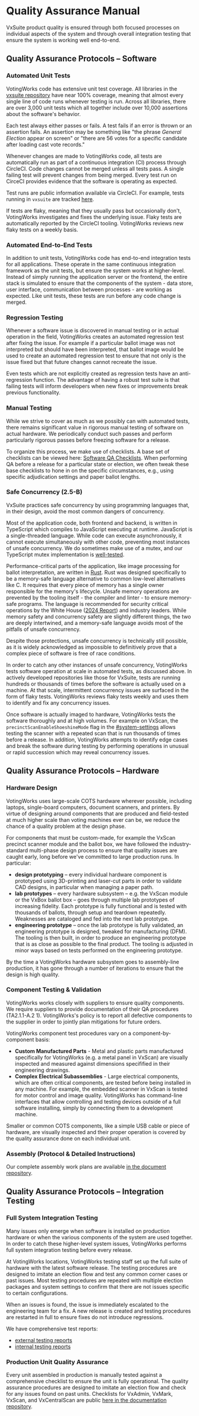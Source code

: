 # Quality Assurance Manual

VxSuite product quality is ensured through both focused processes on individual aspects of the system and through overall integration testing that ensure the system is working well end-to-end.

## Quality Assurance Protocols – Software

### Automated Unit Tests

VotingWorks code has extensive unit test coverage. All libraries in the [vxsuite repository](https://github.com/votingworks/vxsuite/tree/v4.0.0-release-branch) have near 100% coverage, meaning that almost every single line of code runs whenever testing is run. Across all libraries, there are over 3,000 unit tests which all together include over 10,000 assertions about the software's behavior.

Each test always either passes or fails. A test fails if an error is thrown or an assertion fails. An assertion may be something like "the phrase _General Election_ appear on screen" or "there are 56 votes for a specific candidate after loading cast vote records."&#x20;

Whenever changes are made to VotingWorks code, all tests are automatically run as part of a continuous integration (CI) process through CircleCI. Code changes cannot be merged unless all tests pass. A single failing test will prevent changes from being merged. Every test run on CirceCI provides evidence that the software is operating as expected.

Test runs are public information available via CircleCI. For example, tests running in `vxsuite` are tracked [here](https://app.circleci.com/pipelines/github/votingworks/vxsuite).

If tests are flaky, meaning that they usually pass but occasionally don't, VotingWorks investigates and fixes the underlying issue. Flaky tests are automatically reported by the CircleCI tooling. VotingWorks reviews new flaky tests on a weekly basis.

### Automated End-to-End Tests

In addition to unit tests, VotingWorks code has end-to-end integration tests for all applications. These operate in the same continuous integration framework as the unit tests, but ensure the system works at higher-level. Instead of simply running the application server or the frontend, the entire stack is simulated to ensure that the components of the system - data store, user interface, communication between processes - are working as expected. Like unit tests, these tests are run before any code change is merged.

### Regression Testing

Whenever a software issue is discovered in manual testing or in actual operation in the field, VotingWorks creates an automated regression test after fixing the issue. For example if a particular ballot image was not interpreted but should have been interpreted, that ballot image would be used to create an automated regression test to ensure that not only is the issue fixed but that future changes cannot recreate the issue.

Even tests which are not explicitly created as regression tests have an anti-regression function. The advantage of having a robust test suite is that failing tests will inform developers when new fixes or improvements break previous functionality.

### Manual Testing

While we strive to cover as much as we possibly can with automated tests, there remains significant value in rigorous manual testing of software on actual hardware. We periodically conduct such passes and perform particularly rigorous passes before freezing software for a release.

To organize this process, we make use of checklists. A base set of checklists can be viewed here: [Software QA Checklists](https://github.com/votingworks/docs-vxsuite-v4/blob/main/quality-assurance/Software%20QA%20Checklists.pdf). When performing QA before a release for a particular state or election, we often tweak these base checklists to hone in on the specific circumstances, e.g., using specific adjudication settings and paper ballot lengths.

### Safe Concurrency (2.5-B)

VxSuite practices safe concurrency by using programming languages that, in their design, avoid the most common dangers of concurrency.&#x20;

Most of the application code, both frontend and backend, is written in TypeScript which compiles to JavaScript executing at runtime. JavaScript is a single-threaded language. While code can execute asynchronously, it cannot execute simultaneously with other code, preventing most instances of unsafe concurrency. We do sometimes make use of a mutex, and our TypeScript mutex implementation is [well-tested](https://github.com/votingworks/vxsuite/blob/v4.0.0-release-branch/libs/utils/src/mutex.test.ts).

Performance-critical parts of the application, like image processing for ballot interpretation, are written in [Rust](https://www.rust-lang.org/). Rust was designed specifically to be a memory-safe language alternative to common low-level alternatives like C. It requires that every piece of memory has a single owner responsible for the memory's lifecycle. Unsafe memory operations are prevented by the tooling itself - the compiler and linter - to ensure memory-safe programs. The language is recommended for security critical operations by the White House ([2024 Report](https://www.whitehouse.gov/wp-content/uploads/2024/02/Final-ONCD-Technical-Report.pdf)) and industry leaders. While memory safety and concurrency safety are slightly different things, the two are deeply intertwined, and a memory-safe language avoids most of the pitfalls of unsafe concurrency.

Despite those protections, unsafe concurrency is technically still possible, as it is widely acknowledged as impossible to definitively prove that a complex piece of software is free of race conditions.

In order to catch any other instances of unsafe concurrency, VotingWorks tests software operation at scale in automated tests, as discussed above. In actively developed repositories like those for VxSuite, tests are running hundreds or thousands of times before the software is actually used on a machine. At that scale, intermittent concurrency issues are surfaced in the form of flaky tests. VotingWorks reviews flaky tests weekly and uses them to identify and fix any concurrency issues.

Once software is actually imaged to hardware, VotingWorks tests the software thoroughly and at high volumes. For example on VxScan, the `precinctScanEnableShoeshineMode` flag in the [#system-settings](system-overview/election-package/#system-settings "mention") allows testing the scanner with a repeated scan that is run thousands of times before a release. In addition, VotingWorks attempts to identify edge cases and break the software during testing by performing operations in unusual or rapid succession which may reveal concurrency issues.

## Quality Assurance Protocols – Hardware

### Hardware Design

VotingWorks uses large-scale COTS hardware wherever possible, including laptops, single-board computers, document scanners, and printers. By virtue of designing around components that are produced and field-tested at much higher scale than voting machines ever can be, we reduce the chance of a quality problem at the design phase.

For components that must be custom-made, for example the VxScan precinct scanner module and the ballot box, we have followed the industry-standard multi-phase design process to ensure that quality issues are caught early, long before we've committed to large production runs. In particular:

* **design prototyping** – every individual hardware component is prototyped using 3D-printing and laser-cut parts in order to validate CAD designs, in particular when managing a paper path.
* **lab prototypes** – every hardware subsystem – e.g. the VxScan module or the VxBox ballot box – goes through multiple lab prototypes of increasing fidelity. Each prototype is fully functional and is tested with thousands of ballots, through setup and teardown repeatedly. Weaknesses are cataloged and fed into the next lab prototype.
* **engineering prototype** – once the lab prototype is fully validated, an engineering prototype is designed, tweaked for manufacturing (DFM). The tooling is then built, in order to produce an engineering prototype that is as close as possible to the final product. The tooling is adjusted in minor ways based on tests performed on the engineering prototype.

By the time a VotingWorks hardware subsystem goes to assembly-line production, it has gone through a number of iterations to ensure that the design is high quality. &#x20;

### Component Testing & Validation

VotingWorks works closely with suppliers to ensure quality components. We require suppliers to provide documentation of their QA procedures (TA2.1.1-A.2 1). VotingWorks's policy is to report all defective components to the supplier in order to jointly plan mitigations for future orders.

VotingWorks component test procedures vary on a component-by-component basis:

* **Custom Manufactured Parts** - Metal and plastic parts manufactured specifically for VotingWorks (e.g. a metal panel in VxScan) are visually inspected and measured against dimensions specifified in their engineering drawings.
* **Complex Electrical Subassemblies** - Large electrical components, which are often critical components, are tested before being installed in any machine. For example, the embedded scanner in VxScan is tested for motor control and image quality. VotingWorks has command-line interfaces that allow controlling and testing devices outside of a full software installing, simply by connecting them to a development machine.

Smaller or common COTS components, like a simple USB cable or piece of hardware, are visually inspected and their proper operation is covered by the quality assurance done on each individual unit.

### Assembly (Protocol & Detailed Instructions)

Our complete assembly work plans are available [in the document repository](https://github.com/votingworks/docs-vxsuite-v4/tree/main/hardware-assets/workplans).

## Quality Assurance Protocols – Integration Testing

### Full System Integration Testing

Many issues only emerge when software is installed on production hardware or when the various components of the system are used together. In order to catch these higher-level system issues, VotingWorks performs full system integration testing before every release.&#x20;

At VotingWorks locations, VotingWorks testing staff set up the full suite of hardware with the latest software release. The testing procedures are designed to imitate an election flow and test any common corner cases or past issues. Most testing procedures are repeated with multiple election packages and system settings to confirm that there are not issues specific to certain configurations.&#x20;

When an issues is found, the issue is immediately escalated to the engineering team for a fix. A new release is created and testing procedures are restarted in full to ensure fixes do not introduce regressions.

We have comprehensive test reports:

* [external testing reports](https://github.com/votingworks/docs-vxsuite-v4/tree/main/quality-assurance/testing/external-testing)
* [internal testing reports](https://github.com/votingworks/docs-vxsuite-v4/tree/main/quality-assurance/testing/internal-testing)

### Production Unit Quality Assurance

Every unit assembled in production is manually tested against a comprehensive checklist to ensure the unit is fully operational. The quality assurance procedures are designed to imitate an election flow and check for any issues found on past units. Checklists for VxAdmin, VxMark, VxScan, and VxCentralScan are public [here in the documentation repository](https://github.com/votingworks/docs-vxsuite-v4/tree/main/quality-assurance/production).
